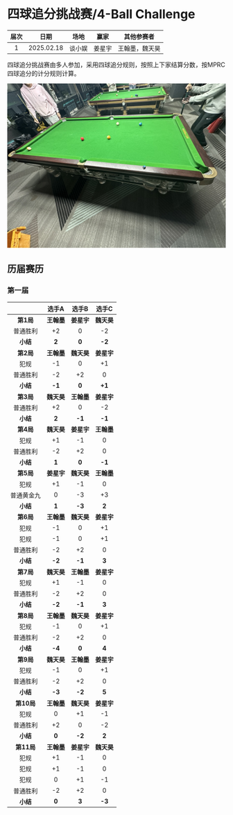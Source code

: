 # 四球追分挑战赛/4-Ball Challenge

| 届次 | 日期       | 场地    | 赢家   | 其他参赛者    |
| :--: | :--------: | :----: | :---: | :-----------: |
| 1    | 2025.02.18 | 谈小娱 | 姜星宇 | 王翰墨，魏天昊 |

四球追分挑战赛由多人参加，采用四球追分规则，按照上下家结算分数，按MPRC四球追分的计分规则计算。

![](./img/4-ball_challenge.jpg)

## 历届赛历

### 第一届

|           |  选手A     | 选手B     | 选手C      |
| :-------: | :-------: | :-------: | :--------: |
| **第1局** | **王翰墨** | **姜星宇** | **魏天昊** |
| 普通胜利  |   +2       |    0       |   -2      |
| **小结**  | **2**      | **0**      | **-2**     |
| **第2局** | **王翰墨** | **魏天昊** | **姜星宇** |
|   犯规    |   -1      |    0       |   +1      |
| 普通胜利  |   -2      |    +2      |   0       |
| **小结**  | **-1**    | **0**     | **+1**     |
| **第3局** | **魏天昊** | **王翰墨** | **姜星宇** |
| 普通胜利   |   +2   |    0    |   -2   |
| **小结**  | **2**  | **-1**  | **-1** |
| **第4局** | **魏天昊** | **姜星宇** | **王翰墨** |
|   犯规    |   +1   |   -1    |   0    |
| 普通胜利  |   -2   |   +2    |   0    |
| **小结**  | **1**  | **0**   | **-1** |
| **第5局** | **姜星宇** | **魏天昊** | **王翰墨** |
|   犯规    |   +1   |   -1    |   0    |
| 普通黄金九 |    0   |   -3    |   +3   |
| **小结**  | **1**  | **-3**   | **2**  |
| **第6局** | **王翰墨** | **魏天昊** | **姜星宇** |
|   犯规    |   -1   |    0    |   +1   |
|   犯规    |   -1   |    0    |   +1   |
| 普通胜利  |   -2   |    +2   |   0    |
| **小结**  | **-2** | **-1**   | **3**  |
| **第7局** | **魏天昊** | **王翰墨** | **姜星宇** |
|   犯规    |   +1   |    -1    |   0    |
| 普通胜利  |   -2   |    +2   |   0    |
| **小结**  | **-2** | **-1**   | **3**  |
| **第8局** | **王翰墨** | **魏天昊** | **姜星宇** |
|   犯规    |   -1   |    0    |   +1   |
| 普通胜利  |   -2   |   +2    |   0    |
| **小结**  | **-4** | **0**   | **4**  |
| **第9局** | **魏天昊** | **王翰墨** | **姜星宇** |
|   犯规    |   -1   |    0    |   +1   |
| 普通胜利  |   -2   |    +2   |   0    |
| **小结**  | **-3** | **-2**  | **5**  |
| **第10局** | **王翰墨** | **魏天昊** | **姜星宇** |
|   犯规    |    0   |   +1    |   -1   |
| 普通胜利  |   +2   |    0    |   -2   |
| **小结**  | **0**  | **-2**  | **2**  |
| **第11局** | **王翰墨** | **姜星宇** | **魏天昊** |
|   犯规    |   +1   |   -1    |   0    |
|   犯规    |   +1   |   -1    |   0    |
|   犯规    |    0   |   +1    |   -1   |
| 普通胜利  |   -2   |   +2    |   0    |
| **小结**  | **0**  | **3**  | **-3**  |